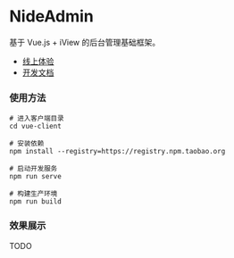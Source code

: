 # NideAdmin

基于 Vue.js + iView 的后台管理基础框架。

+ [线上体验](http://nideadmin-demo.nideshop.com/)
+ [开发文档](http://nideadmin.nideshop.com/)

### 使用方法
```
# 进入客户端目录
cd vue-client

# 安装依赖
npm install --registry=https://registry.npm.taobao.org

# 启动开发服务
npm run serve

# 构建生产环境
npm run build
```

### 效果展示
TODO